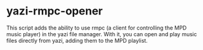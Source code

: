 # yazi-rmpc-opener
This script adds the ability to use rmpc (a client for controlling the MPD music player) in the yazi file manager. With it, you can open and play music files directly from yazi, adding them to the MPD playlist.
